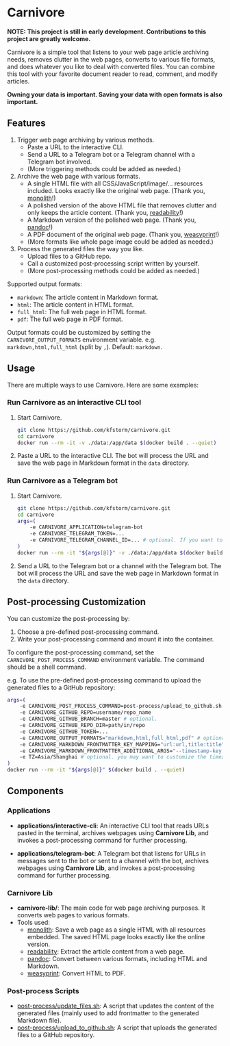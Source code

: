 # Carnivore

**NOTE: This project is still in early development. Contributions to this project are greatly welcome.**

Carnivore is a simple tool that listens to your web page article archiving needs, removes clutter in the web pages, converts to various file formats, and does whatever you like to deal with converted files. You can combine this tool with your favorite document reader to read, comment, and modify articles.

**Owning your data is important. Saving your data with open formats is also important.**

## Features

1. Trigger web page archiving by various methods.
    - Paste a URL to the interactive CLI.
    - Send a URL to a Telegram bot or a Telegram channel with a Telegram bot involved.
    - (More triggering methods could be added as needed.)
2. Archive the web page with various formats.
    - A single HTML file with all CSS/JavaScript/image/... resources included. Looks exactly like the original web page. (Thank you, [monolith](https://github.com/Y2Z/monolith)!)
    - A polished version of the above HTML file that removes clutter and only keeps the article content. (Thank you, [readability](https://github.com/mozilla/readability)!)
    - A Markdown version of the polished web page. (Thank you, [pandoc](https://github.com/jgm/pandoc)!)
    - A PDF document of the original web page. (Thank you, [weasyprint](https://github.com/Kozea/WeasyPrint)!)
    - (More formats like whole page image could be added as needed.)
3. Process the generated files the way you like.
    - Upload files to a GitHub repo.
    - Call a customized post-processing script written by yourself.
    - (More post-processing methods could be added as needed.)

Supported output formats:

- `markdown`: The article content in Markdown format.
- `html`: The article content in HTML format.
- `full_html`: The full web page in HTML format.
- `pdf`: The full web page in PDF format.

Output formats could be customized by setting the `CARNIVORE_OUTPUT_FORMATS` environment variable. e.g. `markdown,html,full_html` (split by `,`). Default: `markdown`.

## Usage

There are multiple ways to use Carnivore. Here are some examples:

### Run Carnivore as an interactive CLI tool

1. Start Carnivore.

    ```sh
    git clone https://github.com/kfstorm/carnivore.git
    cd carnivore
    docker run --rm -it -v ./data:/app/data $(docker build . --quiet)
    ```

2. Paste a URL to the interactive CLI. The bot will process the URL and save the web page in Markdown format in the `data` directory.

### Run Carnivore as a Telegram bot

1. Start Carnivore.

    ```sh
    git clone https://github.com/kfstorm/carnivore.git
    cd carnivore
    args=(
        -e CARNIVORE_APPLICATION=telegram-bot
        -e CARNIVORE_TELEGRAM_TOKEN=...
        -e CARNIVORE_TELEGRAM_CHANNEL_ID=... # optional. If you want to restrict the bot to a specific channel.
    )
    docker run --rm -it "${args[@]}" -v ./data:/app/data $(docker build . --quiet)
    ```

2. Send a URL to the Telegram bot or a channel with the Telegram bot. The bot will process the URL and save the web page in Markdown format in the `data` directory.

## Post-processing Customization

You can customize the post-processing by:

1. Choose a pre-defined post-processing command.
2. Write your post-processing command and mount it into the container.

To configure the post-processing command, set the `CARNIVORE_POST_PROCESS_COMMAND` environment variable. The command should be a shell command.

e.g. To use the pre-defined post-processing command to upload the generated files to a GitHub repository:

```bash
args=(
    -e CARNIVORE_POST_PROCESS_COMMAND=post-process/upload_to_github.sh
    -e CARNIVORE_GITHUB_REPO=username/repo_name
    -e CARNIVORE_GITHUB_BRANCH=master # optional.
    -e CARNIVORE_GITHUB_REPO_DIR=path/in/repo
    -e CARNIVORE_GITHUB_TOKEN=...
    -e CARNIVORE_OUTPUT_FORMATS="markdown,html,full_html,pdf" # optional. upload multiple formats of the web page.
    -e CARNIVORE_MARKDOWN_FRONTMATTER_KEY_MAPPING="url:url,title:title" # optional. you may want to add frontmatter at the beginning of the Markdown file.
    -e CARNIVORE_MARKDOWN_FRONTMATTER_ADDITIONAL_ARGS="--timestamp-key date-created" # optional. you may want to add the timestamp to the frontmatter.
    -e TZ=Asia/Shanghai # optional. you may want to customize the timezone.
)
docker run --rm -it "${args[@]}" $(docker build . --quiet)
```

## Components

### Applications

- **applications/interactive-cli**: An interactive CLI tool that reads URLs pasted in the terminal, archives webpages using **Carnivore Lib**, and invokes a post-processing command for further processing.

- **applications/telegram-bot**: A Telegram bot that listens for URLs in messages sent to the bot or sent to a channel with the bot, archives webpages using **Carnivore Lib**, and invokes a post-processing command for further processing.

### Carnivore Lib

- **carnivore-lib/**: The main code for web page archiving purposes. It converts web pages to various formats.
- Tools used:
  - [monolith](https://github.com/Y2Z/monolith): Save a web page as a single HTML with all resources embedded. The saved HTML page looks exactly like the online version.
  - [readability](https://github.com/mozilla/readability): Extract the article content from a web page.
  - [pandoc](https://github.com/jgm/pandoc): Convert between various formats, including HTML and Markdown.
  - [weasyprint](https://github.com/Kozea/WeasyPrint): Convert HTML to PDF.

### Post-process Scripts

- [post-process/update_files.sh](process/update_files.sh): A script that updates the content of the generated files (mainly used to add frontmatter to the generated Markdown file).
- [post-process/upload_to_github.sh](post-process/upload_to_github.sh): A script that uploads the generated files to a GitHub repository.
